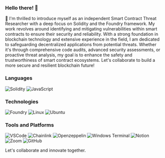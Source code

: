 ### Hello there! 👋

🔭 I'm thrilled to introduce myself as an independent Smart Contract Threat Researcher with a deep focus on Solidity and the Foundry framework. My work revolves around identifying and mitigating vulnerabilities within smart contracts to ensure their security and reliability. With a strong foundation in blockchain technology and extensive experience in the field, I am dedicated to safeguarding decentralized applications from potential threats. Whether it's through comprehensive code audits, advanced security assessments, or proactive threat analysis, my goal is to enhance the safety and trustworthiness of smart contract ecosystems. Let's collaborate to build a more secure and resilient blockchain future!

### Languages

![Solidity](https://img.shields.io/badge/-Solidity-000?&logo=Solidity&style=flat-square)
![JavaScript](https://img.shields.io/badge/-JavaScript-000?&logo=JavaScript&style=flat-square)






### Technologies


![Foundry](https://img.shields.io/badge/-AWS-000?&logo=Amazon-AWS&logoColor=FF9900)
![Linux](https://img.shields.io/badge/-Linux-000?&logo=Linux)
![Ubuntu](https://img.shields.io/badge/-Ubuntu-000?&logo=Ubuntu)


### Tools and Platforms

![VSCode](https://img.shields.io/badge/-VSCode-000?&logo=Visual-Studio-Code&style=flat-square)
![Chainlink](https://img.shields.io/badge/-Chainlink-000?&logo=chainlink&logoColor=#375BD2)
![Openzeppelin](https://img.shields.io/badge/-Openzeppelin-000?&logo=openzeppelin&logoColor=#375BD2)
![Windows Terminal](https://img.shields.io/badge/-Terminal-000?&logo=Windows-Terminal&style=flat-square)
![Notion](https://img.shields.io/badge/-Notion-000?&logo=Notion&style=flat-square)
![Zoom](https://img.shields.io/badge/-Zoom-000?&logo=Zoom&style=flat-square)
![GitHub](https://img.shields.io/badge/-GitHub-000?&logo=GitHub&style=flat-square)

Let's collaborate and innovate together.



